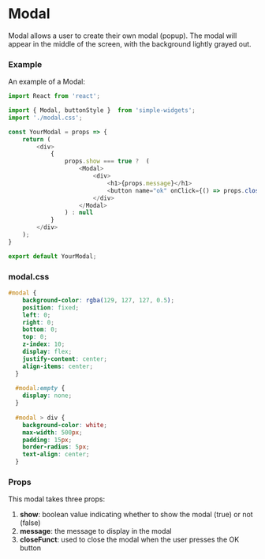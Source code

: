 # Modal

Modal allows a user to create their own modal (popup).  The modal will appear in the middle of the screen, with the background lightly grayed out.

### Example
An example of a Modal:

```javascript
import React from 'react';

import { Modal, buttonStyle }  from 'simple-widgets';
import './modal.css';

const YourModal = props => {
    return (
        <div>
            {
                props.show === true ?  (
                    <Modal>
                        <div>
                            <h1>{props.message}</h1>
                            <button name="ok" onClick={() => props.closeFunct(false)} style={buttonStyle} >OK</button>
                        </div>
                    </Modal>
                ) : null
            }
        </div>
    );
}

export default YourModal;
```

### modal.css

```css
#modal {
    background-color: rgba(129, 127, 127, 0.5);
    position: fixed;
    left: 0;
    right: 0;
    bottom: 0;
    top: 0;
    z-index: 10;
    display: flex;
    justify-content: center;
    align-items: center;
  }
  
  #modal:empty {
    display: none;
  }
  
  #modal > div {
    background-color: white;
    max-width: 500px;
    padding: 15px;
    border-radius: 5px;
    text-align: center;
  }
```

### Props
This modal takes three props:

1.  **show**: boolean value indicating whether to show the modal (true) or not (false)
2.  **message**: the message to display in the modal
3.  **closeFunct**: used to close the modal when the user presses the OK button